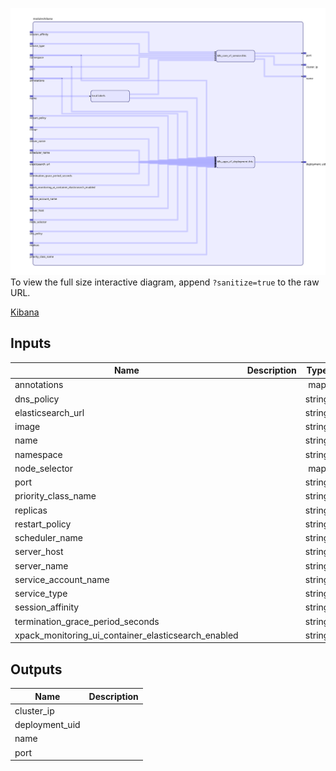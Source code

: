 <img src="diagram.svg"/>To view the full size interactive diagram, append ```?sanitize=true``` to the raw URL.

[Kibana](https://www.elastic.co/products/kibana)

## Inputs

| Name | Description | Type | Default | Required |
|------|-------------|:----:|:-----:|:-----:|
| annotations |  | map | `{}` | no |
| dns\_policy |  | string | `""` | no |
| elasticsearch\_url |  | string | `"http://elasticsearch:9200"` | no |
| image |  | string | `"docker.elastic.co/kibana/kibana:6.5.1"` | no |
| name |  | string | `"kibana"` | no |
| namespace |  | string | `""` | no |
| node\_selector |  | map | `{}` | no |
| port |  | string | `"5601"` | no |
| priority\_class\_name |  | string | `""` | no |
| replicas |  | string | `"1"` | no |
| restart\_policy |  | string | `""` | no |
| scheduler\_name |  | string | `""` | no |
| server\_host |  | string | `"0.0.0.0"` | no |
| server\_name |  | string | `"kibana"` | no |
| service\_account\_name |  | string | `""` | no |
| service\_type |  | string | `""` | no |
| session\_affinity |  | string | `""` | no |
| termination\_grace\_period\_seconds |  | string | `"30"` | no |
| xpack\_monitoring\_ui\_container\_elasticsearch\_enabled |  | string | `"true"` | no |

## Outputs

| Name | Description |
|------|-------------|
| cluster\_ip |  |
| deployment\_uid |  |
| name |  |
| port |  |

